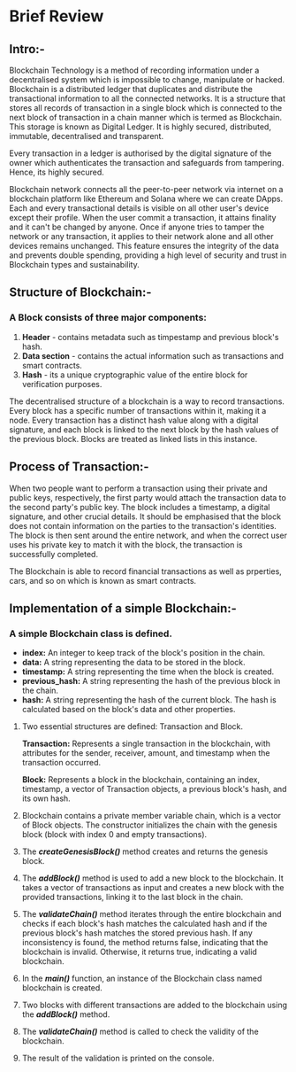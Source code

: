 # Brief Review

## Intro:-
Blockchain Technology is a method of recording information under a decentralised system which is impossible to change, manipulate or hacked. Blockchain is a  distributed ledger that duplicates and distribute the transactional information to all the connected networks. It is a structure that stores all records of transaction in a single block which is connected to the next block of transaction in a chain manner which is termed as Blockchain. This storage is known as Digital Ledger. It is highly secured, distributed, immutable, decentralised and transparent.

Every transaction in a ledger is authorised by the digital signature of the owner which authenticates the transaction and safeguards from tampering. Hence, its highly secured.

Blockchain network connects all the peer-to-peer network via internet on a blockchain platform like Ethereum and Solana where we can create DApps. Each and every transactional details is visible on all other user's device except their profile. When the user commit a transaction, it attains finality and it can't be changed by anyone. Once if anyone tries to tamper the network or any transaction, it applies to their network alone and all other devices remains unchanged. This feature ensures the integrity of the data and prevents double spending, providing a high level of security and trust in Blockchain types and sustainability.

## Structure of Blockchain:-

### A Block consists of three major components:
1) **Header** - contains metadata such as timpestamp and previous block's hash.
2) **Data section** - contains the actual information such as transactions and smart contracts.
3) **Hash** - its a unique cryptographic value of the entire block for verification purposes.

The decentralised structure of a blockchain is a way to record transactions. Every block has a specific number of transactions within it, making it a node. Every transaction has a distinct hash value along with a digital signature, and each block is linked to the next block by the hash values of the previous block. Blocks are treated as linked lists in this instance.

## Process of Transaction:-

When two people want to perform a transaction using their private and public keys, respectively, the first party would attach the transaction data to the second party's public key. The block includes a timestamp, a digital signature, and other crucial details. It should be emphasised that the block does not contain information on the parties to the transaction's identities. The block is then sent around the entire network, and when the correct user uses his private key to match it with the block, the transaction is successfully completed.

The Blockchain is able to record financial transactions as well as prperties, cars, and so on which is known as smart contracts.

## Implementation of a simple Blockchain:-

### A simple Blockchain class is defined.

- **index:** An integer to keep track of the block's position in the chain.
- **data:** A string representing the data to be stored in the block.
- **timestamp:** A string representing the time when the block is created.
- **previous_hash:** A string representing the hash of the previous block in the chain.
- **hash:** A string representing the hash of the current block. The hash is calculated based on the block's data and other properties.

1. Two essential structures are defined: Transaction and Block.

    **Transaction:** Represents a single transaction in the blockchain, with attributes for the sender, receiver, amount, and timestamp when the transaction occurred.
  
    **Block:** Represents a block in the blockchain, containing an index, timestamp, a vector of Transaction objects, a previous block's hash, and its own hash.

2. Blockchain contains a private member variable chain, which is a vector of Block objects. The constructor initializes the chain with the genesis block (block with index 0 and empty transactions).

4. The ***createGenesisBlock()*** method creates and returns the genesis block.

5. The ***addBlock()*** method is used to add a new block to the blockchain. It takes a vector of transactions as input and creates a new block with the provided transactions, linking it to the last block in the chain.

6. The ***validateChain()*** method iterates through the entire blockchain and checks if each block's hash matches the calculated hash and if the previous block's hash matches the stored previous hash. If any inconsistency is found, the method returns false, indicating that the blockchain is invalid. Otherwise, it returns true, indicating a valid blockchain.

7. In the ***main()*** function, an instance of the Blockchain class named blockchain is created.

8. Two blocks with different transactions are added to the blockchain using the ***addBlock()*** method.

9. The ***validateChain()*** method is called to check the validity of the blockchain.

10. The result of the validation is printed on the console.




